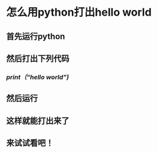 # 怎么用python打出hello world
## 首先运行python 
## 然后打出下列代码
### *print（“hello world”)*
## 然后运行
## 这样就能打出来了
## 来试试看吧！
